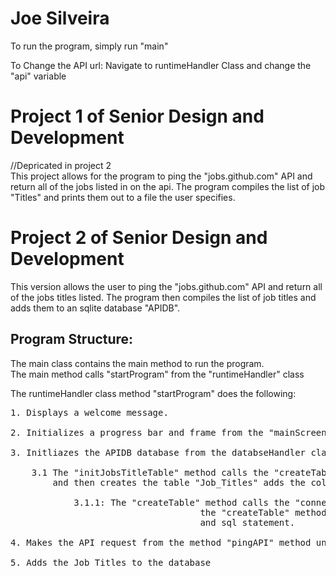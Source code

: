 # Joe Silveira


To run the program, simply run "main"

To Change the API url:
Navigate to runtimeHandler Class and change the "api" variable

<h1>Project 1 of Senior Design and Development</h1>


//Depricated in project 2<br>
This project allows for the program to ping the "jobs.github.com" API and return all of the jobs listed in on the api.
The program compiles the list of job "Titles" and prints them out to a file the user specifies.

<h1>Project 2 of Senior Design and Development</h1>
This version allows the user to ping the "jobs.github.com" API and return all of the jobs titles listed. The program then
compiles the list of job titles and adds them to an sqlite database "APIDB".

<h2>Program Structure:</h2>

The main class contains the main method to run the program.<br>
The main method calls "startProgram" from the "runtimeHandler" class<br>

The runtimeHandler class method "startProgram" does the following:
<pre>1. Displays a welcome message.

2. Initializes a progress bar and frame from the "mainScreen" class method.

3. Initliazes the APIDB database from the databseHandler class method "initJobsTitleTable"

    3.1 The "initJobsTitleTable" method calls the "createTable" method from the DBFunctions class
        and then creates the table "Job_Titles" adds the column "job_title" in the APIDB database.
        
            3.1.1: The "createTable" method calls the "connecttoDatabase" method from the "DatabaseConnection" Class
                                    the "createTable" method is a generic method to create any table the database given a tableName and 
                                    and sql statement.
                                    
4. Makes the API request from the method "pingAPI" method until there are less than 50 jobs on the page

5. Adds the Job Titles to the database 
</pre>
